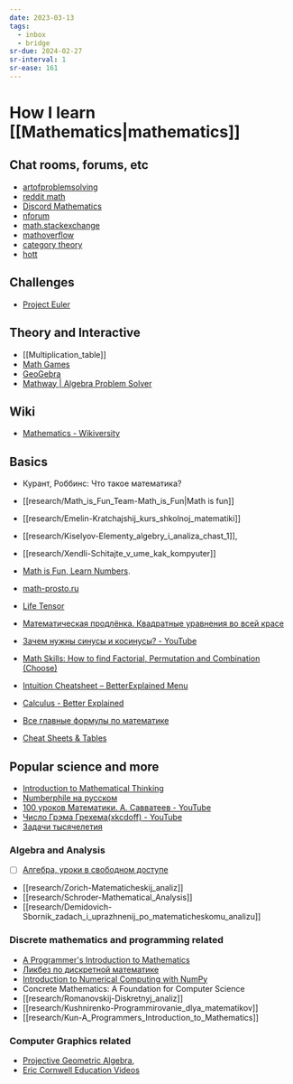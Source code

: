 ```yaml
---
date: 2023-03-13
tags:
  - inbox
  - bridge
sr-due: 2024-02-27
sr-interval: 1
sr-ease: 161
---
```


# How I learn [[Mathematics|mathematics]]

## Chat rooms, forums, etc

- [artofproblemsolving](https://artofproblemsolving.com/community)
- [reddit math](https://old.reddit.com/r/math)
- [Discord Mathematics](https://discord.com/channels/268882317391429632/)
- [nforum](https://nforum.ncatlab.org/)
- [math.stackexchange](https://math.stackexchange.com/)
- [mathoverflow](https://mathoverflow.net/)
- [category theory](https://categorytheory.zulipchat.com)
- [hott](https://hott.zulipchat.com)

## Challenges

- [Project Euler](https://projecteuler.net/)

## Theory and Interactive

- [[Multiplication_table]]
- [Math Games](https://www.mathsisfun.com/games/index.html)
- [GeoGebra](https://www.geogebra.org/)
- [Mathway | Algebra Problem Solver](https://www.mathway.com/Algebra)

## Wiki

- [Mathematics - Wikiversity](https://en.wikiversity.org/wiki/Portal:Mathematics)

## Basics

- Курант, Роббинс: Что такое математика?
- [[research/Math_is_Fun_Team-Math_is_Fun|Math is fun]]
- [[research/Emelin-Kratchajshij_kurs_shkolnoj_matematiki]]
- [[research/Kiselyov-Elementy_algebry_i_analiza_chast_1]],
- [[research/Xendli-Schitajte_v_ume_kak_kompyuter]]

- [Math is Fun, Learn Numbers](https://www.mathsisfun.com/numbers/).
- [math-prosto.ru](https://math-prosto.ru/)
- [Life Tensor](https://www.youtube.com/playlist?list=PLC2pBQ7lPOZCu0cehs7tPmnoeK2BjUiSk)
- [Математическая продлёнка. Квадратные уравнения во всей красе](https://habr.com/ru/post/714660/)
- [Зачем нужны синусы и косинусы? - YouTube](https://youtu.be/hwpWTkdh-BA)
- [Math Skills: How to find Factorial, Permutation and Combination (Choose)](https://www.youtube.com/watch?v=8RRo6Ti9d0U)
- [Intuition Cheatsheet – BetterExplained Menu](https://betterexplained.com/cheatsheet/)
- [Calculus - Better Explained](https://betterexplained.com/calculus/lesson-1/)

- [Все главные формулы по математике](https://educon.by/index.php/formuly/formmat)
- [Cheat Sheets & Tables](https://tutorial.math.lamar.edu/Extras/CheatSheets_Tables.aspx)

## Popular science and more

- [Introduction to Mathematical Thinking](https://www.coursera.org/learn/mathematical-thinking?utm_campaign=gotocourse&utm_medium=coursepage&utm_source=CourseTalk)
- [Numberphile на русском](https://www.youtube.com/playlist?list=PLnL2HgHS7MDQhBx_gtn4gyLzGcjwYDAyJ)
- [100 уроков Математики. А. Савватеев - YouTube](https://www.youtube.com/playlist?list=PLqBfxn8OBMGrsA_YynaQWqHKhL7kEvL4X)
- [Число Грэма Грехема(xkcdoff) - YouTube](https://www.youtube.com/watch?v=kOg-zDjA-0A)
- [Задачи тысячелетия](https://www.youtube.com/playlist?list=PLzbL7FoiqpKboohozmqPpJXzO5m9iwHD-)

### Algebra and Analysis

- [ ] [Алгебра, уроки в свободном доступе](https://www.youtube.com/playlist?list=PLp1o4TiOetLxhCoq5ltCibkk0tlJua_z7)
- [[research/Zorich-Matematicheskij_analiz]]
- [[research/Schroder-Mathematical_Analysis]]
- [[research/Demidovich-Sbornik_zadach_i_uprazhnenij_po_matematicheskomu_analizu]]

### Discrete mathematics and programming related

- [A Programmer's Introduction to Mathematics](https://pimbook.org/)
- [Ликбез по дискретной математике](https://stepic.org/course/%D0%9B%D0%B8%D0%BA%D0%B1%D0%B5%D0%B7-%D0%BF%D0%BE-%D0%B4%D0%B8%D1%81%D0%BA%D1%80%D0%B5%D1%82%D0%BD%D0%BE%D0%B9-%D0%BC%D0%B0%D1%82%D0%B5%D0%BC%D0%B0%D1%82%D0%B8%D0%BA%D0%B5-91/)
- [Introduction to Numerical Computing with NumPy](https://www.youtube.com/watch?v=ZB7BZMhfPgk)
- Concrete Mathematics: A Foundation for Computer Science
- [[research/Romanovskij-Diskretnyj_analiz]]
- [[research/Kushnirenko-Programmirovanie_dlya_matematikov]]
- [[research/Kun-A_Programmers_Introduction_to_Mathematics]]

### Computer Graphics related

- [Projective Geometric Algebra](https://projectivegeometricalgebra.org/),
- [Eric Cornwell Education Videos](https://vimeo.com/user543333)
